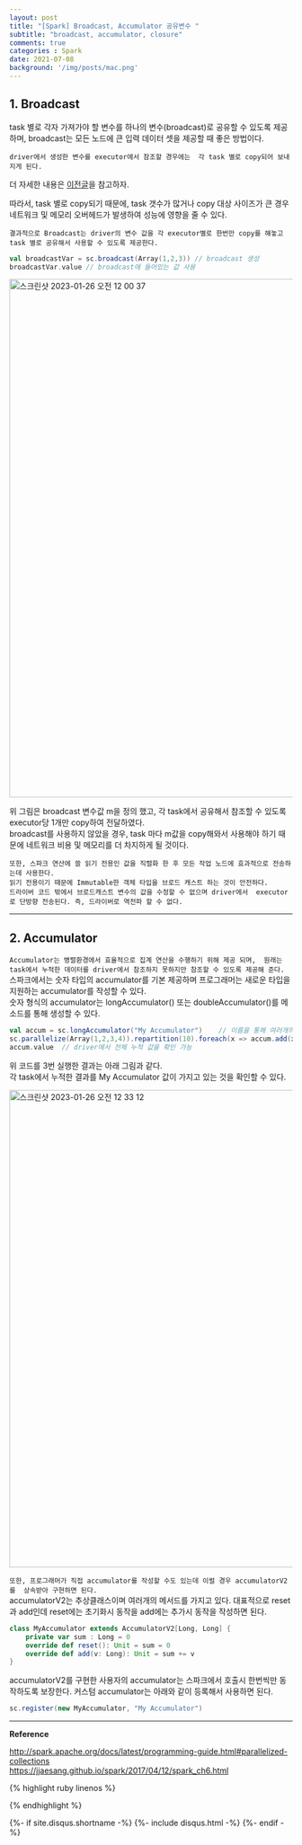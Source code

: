 ```yaml
---
layout: post
title: "[Spark] Broadcast, Accumulator 공유변수 "   
subtitle: "broadcast, accumulator, closure"    
comments: true
categories : Spark
date: 2021-07-08
background: '/img/posts/mac.png'
---
```


## 1. Broadcast      

task 별로 각자 가져가야 할 변수를 하나의 변수(broadcast)로 공유할 수 있도록 제공하며, 
     broadcast는 모든 노드에 큰 입력 데이터 셋을 제공할 때 좋은 방법이다.    

`driver에서 생성한 변수를 executor에서 참조할 경우에는 
각 task 별로 copy되어 보내지게 된다.`       

더 자세한 내용은 [이전글](https://wonyong-jang.github.io/spark/2021/06/15/Spark-Serialization.html)을 
참고하자.   

따라서, task 별로 copy되기 때문에, task 갯수가 많거나 copy 대상 사이즈가 큰 경우 
네트워크 및 메모리 오버헤드가 발생하여 성능에 영향을 줄 수 있다.    

`결과적으로 Broadcast는 driver의 변수 값을 각 executor별로 한번만 copy를 해놓고 
task 별로 공유해서 사용할 수 있도록 제공한다.`   

```scala
val broadcastVar = sc.broadcast(Array(1,2,3)) // broadcast 생성   
broadcastVar.value // broadcast에 들어있는 값 사용  
```

<img width="923" alt="스크린샷 2023-01-26 오전 12 00 37" src="https://user-images.githubusercontent.com/26623547/214597678-2f1378c0-3561-4ebd-8bef-129df7076f17.png">   

위 그림은 broadcast 변수값 m을 정의 했고, 
각 task에서 공유해서 참조할 수 있도록 executor당 1개만 copy하여 전달하였다.   
broadcast를 사용하지 않았을 경우, task 마다 m값을 copy해와서 사용해야 하기 때문에 
네트워크 비용 및 메모리를 더 차지하게 될 것이다.    

`또한, 스파크 연산에 쓸 읽기 전용인 값을 직렬화 한 후 모든 작업 노드에 효과적으로 전송하는데 사용한다.`    
`읽기 전용이기 때문에 Immutable한 객체 타입을 브로드 캐스트 하는 것이 안전하다.`     
`드라이버 코드 밖에서 브로드캐스트 변수의 값을 수정할 수 없으며 driver에서 
executor로 단방향 전송된다. 즉, 드라이버로 역전파 할 수 없다.`    


- - - 

## 2. Accumulator   

`Accumulator는 병렬환경에서 효율적으로 집계 연산을 수행하기 위해 제공 되며, 
    원래는 task에서 누적한 데이터를 driver에서 참조하지 못하지만 참조할 수 있도록 제공해 준다.`       
스파크에서는 숫자 타입의 accumulator를 기본 제공하며 프로그래머는 
새로운 타입을 지원하는 accumulator를 작성할 수 있다.   
숫자 형식의 accumulator는 longAccumulator() 또는 doubleAccumulator()를 
메소드를 통해 생성할 수 있다.   

```scala
val accum = sc.longAccumulator("My Accumulator")    // 이름을 통해 여러개의 accumulator도 생성 가능
sc.parallelize(Array(1,2,3,4)).repartition(10).foreach(x => accum.add(x)) // 각 task 별로 누적 진행 
accum.value  // driver에서 전체 누적 값을 확인 가능   
```

위 코드를 3번 실행한 결과는 아래 그림과 같다.   
각 task에서 누적한 결과를 My Accumulator 값이 가지고 있는 것을 확인할 수 있다.  

<img width="850" alt="스크린샷 2023-01-26 오전 12 33 12" src="https://user-images.githubusercontent.com/26623547/214605609-d7c41b37-f0ef-45bb-b4a7-d21dcb330fda.png">    


`또한, 프로그래머가 직접 accumulator를 작성할 수도 있는데 이럴 경우 accumulatorV2를 
상속받아 구현하면 된다.`    
accumulatorV2는 추상클래스이며 여러개의 메서드를 가지고 있다. 대표적으로 reset과 
add인데 reset에는 초기화시 동작을 add에는 추가시 동작을 작성하면 된다.    

```scala 
class MyAccumulator extends AccumulatorV2[Long, Long] { 
    private var sum : Long = 0 
    override def reset(): Unit = sum = 0 
    override def add(v: Long): Unit = sum += v 
}
```

accumulatorV2를 구현한 사용자의 accumulator는 스파크에서 호출시 
한번씩만 동작하도록 보장한다. 커스텀 accumulator는 아래와 같이 
등록해서 사용하면 된다.    

```scala 
sc.register(new MyAccumulator, "My Accumulator")
```



- - - 

**Reference**    

<http://spark.apache.org/docs/latest/programming-guide.html#parallelized-collections>   
<https://jjaesang.github.io/spark/2017/04/12/spark_ch6.html>    


{% highlight ruby linenos %}

{% endhighlight %}


{%- if site.disqus.shortname -%}
    {%- include disqus.html -%}
{%- endif -%}

